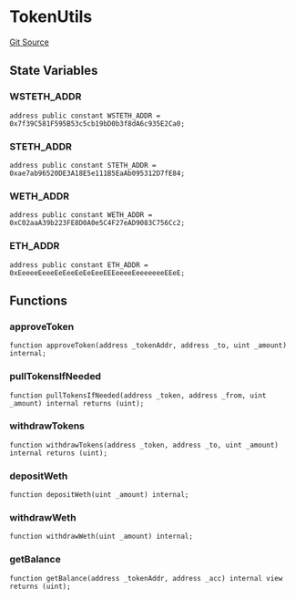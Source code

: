 # TokenUtils
[Git Source](https://github.com/FloorDAO/floor-v2/blob/fce0c6edadd90eef36eb24d13cfb5b386eeb9d00/src/contracts/utils/TokenUtils.sol)


## State Variables
### WSTETH_ADDR

```solidity
address public constant WSTETH_ADDR = 0x7f39C581F595B53c5cb19bD0b3f8dA6c935E2Ca0;
```


### STETH_ADDR

```solidity
address public constant STETH_ADDR = 0xae7ab96520DE3A18E5e111B5EaAb095312D7fE84;
```


### WETH_ADDR

```solidity
address public constant WETH_ADDR = 0xC02aaA39b223FE8D0A0e5C4F27eAD9083C756Cc2;
```


### ETH_ADDR

```solidity
address public constant ETH_ADDR = 0xEeeeeEeeeEeEeeEeEeEeeEEEeeeeEeeeeeeeEEeE;
```


## Functions
### approveToken


```solidity
function approveToken(address _tokenAddr, address _to, uint _amount) internal;
```

### pullTokensIfNeeded


```solidity
function pullTokensIfNeeded(address _token, address _from, uint _amount) internal returns (uint);
```

### withdrawTokens


```solidity
function withdrawTokens(address _token, address _to, uint _amount) internal returns (uint);
```

### depositWeth


```solidity
function depositWeth(uint _amount) internal;
```

### withdrawWeth


```solidity
function withdrawWeth(uint _amount) internal;
```

### getBalance


```solidity
function getBalance(address _tokenAddr, address _acc) internal view returns (uint);
```


